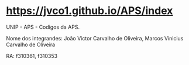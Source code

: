 # https://jvco1.github.io/APS/index
UNIP - APS - Codigos da APS.

Nome dos integrandes: João Victor Carvalho de Oliveira, Marcos Vinicius Carvalho de Oliveira 

RA: f310361, f310353
